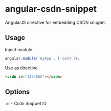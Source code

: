 angular-csdn-snippet
============

AngularJS directive for embedding CSDN snippet.

## Usage

Inject module

```js
angular.module('myApp', ['csdn']);
```

Use as directive

```html
<csdn id="1234556"></csdn>
```

## Options

` id ` - Csdn Snippet ID
